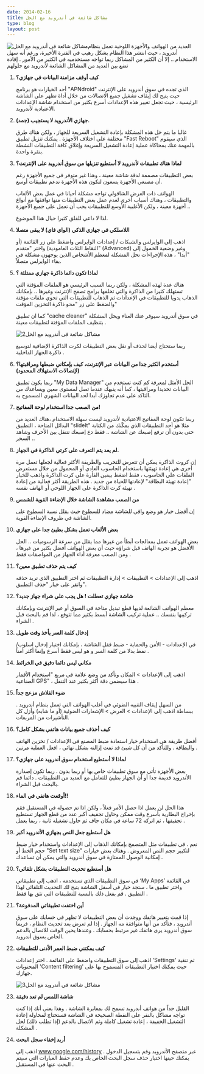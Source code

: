 ```yaml
---
date: 2014-02-16
title: مشاكل شائعة في أندرويد مع الحل
type: blog
layout: post
---
```


<img src="/assets/common-android-problems1.jpg" style="float: left" alt="مشاكل شائعة في أندرويد مع الحل" alt="مشاكل شائعة في أندرويد مع الحل">

العديد من الهواتف والأجهزة اللوحية تعمل بنظام أندرويد ، حيث انتشر هذا النظام بشكل رهيب في الفترة الأخيرة، ورغم أنه سهل الاستخدام .. إلا أن الكثير من المشاكل ربما تواجه مستخدميه في الكثير من الأمور . إفادة تضع بين العديد من المشاكل الشائعة لأندرويد مع حلولهم

1. **كيف أوقف مزامنة البيانات في جهازي؟**

	أحد الخيارات هو برنامج "APNdroid" الذي تجده في سوق أندرويد على الإنترنت حيث يتيح لك إيقاف تشغيل جميع الاتصالات من خلال أداة تظهر على الشاشة الرئيسية ، حيث تجعل تغيير هذه الإعدادات أسرع بكثير من استخدام شاشة الإعدادات الاعتيادية ﻷندرويد.

2. **جهازي الأندرويد لا يستجيب (جمد).**

	غالبا ما يتم حل هذه المشكلة بإعادة التشغيل السريعة للجهاز ، ولكن هناك طرق مختلفة على اختلاف الأجهزة . يمكنك تنزيل تطبيق "Fast Reboot" الذي سيقوم بالمهمة عنك بمحاكاة عملية إعادة التشغيل السريعة وإغلاق كافة التطبيقات النشطة بنقرة واحدة.

3. **لماذا هناك تطبيقات لأندرويد لا أستطيع تنزيلها من سوق أندرويد على الإنترنت؟**

	بعض التطبيقات مصممة لدقة شاشة معينة ، وهذا غير متوفر في جميع الأجهزة رغم أن مصنعي الأجهزة يسعون لتكون هذه الأجهزة تدعم تطبيقات أوسع.

	الهواتف ذات العرض الشاقولي تواجه مشكلة أحيانا في عمل بعض الألعاب والتطبيقات ، وهناك أسباب أخرى لعدم عمل بعض التطبيقات منها توافقها مع أنواع أجهزة معينة ، ولكن الأغلبية الأوسع للتطبيقات يجب أن تعمل على جميع الأجهزة .. 

	لذا لا داعي للقلق كثيرا حيال هذا الموضوع.

4. **اللاسلكي في جهازي الذكي (الواي فاي) لا يبقى متصلا**

	اذهب إلى الوايرلس والشبكات / إعدادات الوايرلس واضغط على زر القائمة (أو النقاط الثلاث العامودية) واختر "متقدم" (Advanced) وغير وضعية الخمول إلى "أبدا" ، هذه الإجراءات تحل المشكلة لمعظم الأشخاص الذين يوجهون مشكلة في بقاء الوايرلس متصلاً.

5. **لماذا تكون دائما ذاكرة جهازي ممتلئة ؟**

	هناك عدة لهذه المشكلة ، ولكن ربما السبب الرئيسي هو الملفات المؤقتة التي تستهلك كثيرا من الذاكرة والتي تخلفها برامج تصفح الإنترنت وغيرها .. بإمكانك الذهاب يدويا للتطبيقات في الإعدادات ثم الذهاب للتطبيقات التي تحوي ملفات مؤقتة والضغط على زر "محو ذاكرة التخزين المؤقت"

	كما ان تطبيق "cache cleaner" في سوق أندرويد سيوفر عنك العناء ويحل المشكلة بتنظيف الملفات المؤقتة لتطبيقات معينة .

	![مشاكل شائعة في أندرويد مع الحل2](/assets/common-android-problems2.jpg "مشاكل شائعة في أندرويد مع الحل2")

	ربما ستحتاج أيضا لحذف أو نقل بعض التطبيقات لكرت الذاكرة الإضافية لتوسيع ذاكرة الجهاز الداخلية .

6. **أستخدم الكثير جدا من البيانات عبر الإنترنت، كيف بإمكاني ضبطها ومراقبتها؟ (لإتصالات الاستهلاك المحدود)**

	ربما يكون تطبيق "My Data Manager" الحل الأمثل لمعرفة كم كنت تستخدم من البيانات تحديدا ومراقبتها ، كما أنه ينبهك عندما تصل لمستوى معين ويساعدك من التاكد على عدم تجاوزك أبدا لحد البيانات الشهري المسموح به.

7.  **من الصعب جدا استخدام لوحة المفاتيح!**

	ربما تكون لوحة المفاتيح الاعتيادية لأندرويد ليست سهلة الاستخدام ،هناك العديد من البدائل المتاحة ، التطبيق "slidelt" مثلا هو أحد التطبيقات الذي يمكّنك من الكتابة حتى بدون أن ترفع إصبعك عن الشاشة .. فقط دع إصبعك تتنقل بين الأحرف وشاهد السحر ..

8. **لم يعد يتم التعرف على كرتي الذاكرة في الجهاز.**

	إن كروت الذاكرة يمكن أن تتعرض للتخريب والطريقة الأكثر فعالية لجعلها تعمل مرة أخرى هي إعادة تهيئتها باستخدام الحاسوب العادي أو المحمول من خلال مستعرض الملفات على الحاسوب ، فقط اضغط بيمين الفأرة على كرت الذاكرة واذهب للخيار "إعادة تهيئة البطاقة" لإعادتها للحياة من جديد .  هذه الطريقة أكثر فعالية من إعادة تهيئة كرت الذاكرة على الجهاز اللوحي أو الهاتف نفسه .

9. **من الصعب مشاهدة الشاشة خلال الإضاءة القوية للشمس**

	إن أفضل خيار هو وضع واقي للشاشة مضاد للسطوع حيث يقلل نسبة السطوع على الشاشة في ظروف الإضاءة القوية.

10. **بعض الألعاب تعمل بشكل بطيئ جدا على جهازي**

	بعض الهواتف تعمل بمعالجات أبطأ من غيرها مما يقلل من سرعة الرسوميات .. الحل الأفضل هو تجربة الهاتف قبل شراؤه حيث أن بعض الهواتف أفضل بكثير من غيرها ، ومن الصعب معرفة أداء الجهاز من المواصفات فقط .

11. **كيف يتم حذف تطبيق معين؟**

	اذهب إلى الإعدادات > التطبيقات > إدارة التطبيقات ثم اختر التطبيق الذي تريد حذفه وانقر على خيار "حذف التطبيق".

12. **شاشة جهازي تعطلت ! هل يجب علي شراء جهاز جديد؟**

	معظم الهواتف الشائعة لديها قطع تبديل متاحة في السوق أو عبر الإنترنت وبإمكانك تركيبها بنفسك .. عملية تركيب الشاشة أبسط بكثير مما تتوقع ، لذا قم بالبحث قبل الشراء .

13. **إدخال كلمة السر يأخذ وقت طويل**

	في الإعدادات - الأمن والحماية - ضبط قفل الشاشة ، بإمكانك اختيار إدخال اسلوب/نمط بدلا من كلمة السر و هو ليس فقط أسرع وإنما أكثر أمناً .

14. **مكاني ليس دائما دقيق في الخرائط**

	اذهب إلى الإعدادات > المكان وتأكد من وضع علامة في مربع "استخدام الأقمار الصناعية GPS" ، هذا سيضمن دقة أكثر بكثير عند التنقل .

15. **ضوء الفلاش مزعج جداً**

	من السهل إيقاف التنبيه الضوئي في أغلب الهواتف التي تعمل بنظام أندرويد . ببساطة اذهب إلى الإعدادات > العرض > الإشعارات الضوئية (أو ما شابه) وأزل كل التأشيرات من المربعات.

16. **كيف أحذف جميع بيانات هاتفي بشكل كامل؟**

	أفضل طريقة هي استخدام خيار استعادة ضبط المصنع في الإعدادات / تخزين الهاتف والبطاقة . وللتأكد من أن كل شيئ قد تمت إزالته بشكل نهائي ، افعل العملية مرتين .

17. **لماذا لا أستطيع استخدام سوق أندرويد على جهازي؟**

	بعض الأجهزة تأتي مع سوق تطبيقات خاص بها أو ربما بدون . ربما تكون إصدارة الأندرويد قديمة جدا أو أن الجهاز بطيئ للتعامل مع العديد من التطبيقات . دائما قم بالبحث قبل الشراء.

18. **أوقعت هاتفي في الماء!!**

	هذا الحل لن يعمل اذا حصل الأمر فعلاً ، ولكن اذا تم حصوله في المستقبل فقم بإخراج البطارية بأسرع وقت ممكن وحاول تجفيف أكبر عدد من قطع الجهاز تستطيع تجفيفها ، ثم اتركه 72 ساعة في مكان جاف ثم حاول تشغيله ثانية ، ربما يعمل .

19. **هل أستطيع جعل النص بجهازي الأندرويد أكبر**

	نعم . في تطبيقات مثل المتصفح بإمكانك الذهاب إلى الإعدادات واستخدام خيار ضبط حجم الخط أو "Set text size" لتكبير حجم النص المعروض . وهناك بعض خيارات إمكانية الوصول الممتازة في سوق أندرويد والتي يمكن أن تساعدك .

20. **هل أستطيع تحديث التطبيقات بشكل تلقائي؟**

	في سوق التطبيقات الذي تستخدمه ، اذهب إلى تطبيقاتي ‘My Apps’ في القائمة واختر تطبيق ما ، ستجد خيار في أسفل الشاشة يتيح لك التحديث التلقائي لهذا التطبيق . قم بفعل ذلك بالنسبة للتطبيقات التي تثق بها فقط .

21. **أين اختفت تطبيقاتي المدفوعة؟**

	إذا قمت بتغيير هاتفك ووجدت أن بعض التطبيقات لا تظهر في حسابك على سوق أندرويد ، فتأكد من أنها متوافقة مه الجهاز . إذا لم تعرض بعد تحديث النظام ، فربما سوق أندرويد يرى هاتفك غير مرتبط بحسابك . وعندها يحين الوقت للاتصال بالدعم الخاص بسوق أندرويد.

22. **كيف يمكنني ضبط العمر الأدنى للتطبيقات**

	اذهب إلى سوق التطبيقات واضغط على القائمة . اختر إعدادات 'Settings' ثم تنقية المحتويات 'Content filtering' حيث يمكنك اختيار التطبيقات المسموح بها على جهازك.

	![مشاكل شائعة في أندرويد مع الحل3](/assets/common-android-problems3.jpg "مشاكل شائعة في أندرويد مع الحل3")

23. **شاشة اللمس لم تعد دقيقة**

	القليل جداً من هواتف أندرويد تسمح لك بمعايرة الشاشة . وهذا يعني أنك إذا كنت تواجه مشاكل بالنقر على النقطة الصحيحة في الشاشة فستحتاج لمحاولة إعادة التشغيل الخفيفة ، إعادة تشغيل كاملة وثم الاتصال بالدعم (إذا تطلب ذلك) لحل المشكلة .

24. **أريد إخفاء سجل البحث**

	اذهب إلى www.google.com/history عبر متصفح الأندرويد وقم بتسجيل الدخول . يمكنك حينها اختيار حذف سجل البحث الخاص بك وعدم حفظ العبارات التي سيتم البحث عنها في المستقبل .